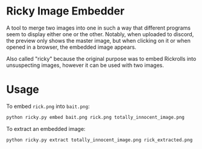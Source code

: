 # Ricky Image Embedder

A tool to merge two images into one in such a way that different programs seem to display either one or the other.
Notably, when uploaded to discord, the preview only shows the master image, but when clicking on it or when opened in a browser, the embedded image appears.

Also called "ricky" because the original purpose was to embed Rickrolls into unsuspecting images, however it can be used with two images.

# Usage

To embed `rick.png` into `bait.png`:
```sh
python ricky.py embed bait.png rick.png totally_innocent_image.png
```

To extract an embedded image:
```sh
python ricky.py extract totally_innocent_image.png rick_extracted.png
```
